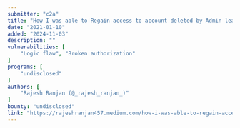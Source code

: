 ```yaml
---
submitter: "c2a"
title: "How I was able to Regain access to account deleted by Admin leading to $$$"
date: "2021-01-10"
added: "2024-11-03"
description: ""
vulnerabilities: [
    "Logic flaw", "Broken authorization"
]
programs: [
    "undisclosed"
]
authors: [
    "Rajesh Ranjan (@_rajesh_ranjan_)"
]
bounty: "undisclosed"
link: "https://rajeshranjan457.medium.com/how-i-was-able-to-regain-access-to-account-deleted-by-admin-leading-to-a2c29025f8cd"
---
```




